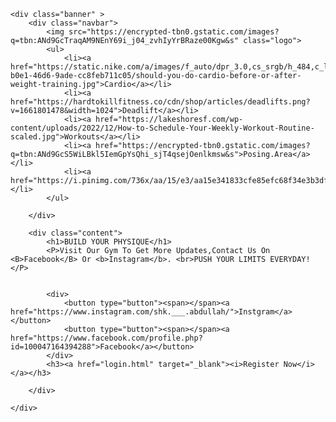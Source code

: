 <!DOCTYPE html>
<html lang="en">
<head>
    <meta charset="UTF-8">
    <meta name="viewport" content="width=device-width, initial-scale=1.0">
    <title>Random Websites</title>
    <link rel="stylesheet" href="style.css">
    <link rel="shortcut icon" href="https://encrypted-tbn0.gstatic.com/images?q=tbn:ANd9GcTraqAM9NEnY69i_j04_zvhIyYrBRaze00Kgw&s" type="image/x-icon">
</head>
<body>
    
    <div class="banner" >
        <div class="navbar">
            <img src="https://encrypted-tbn0.gstatic.com/images?q=tbn:ANd9GcTraqAM9NEnY69i_j04_zvhIyYrBRaze00Kgw&s" class="logo">
            <ul>
                <li><a href="https://static.nike.com/a/images/f_auto/dpr_3.0,cs_srgb/h_484,c_limit/fff30ce6-b0e1-46d6-9ade-cc8feb711c05/should-you-do-cardio-before-or-after-weight-training.jpg">Cardio</a></li>
                <li><a href="https://hardtokillfitness.co/cdn/shop/articles/deadlifts.png?v=1661801478&width=1024">Deadlift</a></li>
                <li><a href="https://lakeshoresf.com/wp-content/uploads/2022/12/How-to-Schedule-Your-Weekly-Workout-Routine-scaled.jpg">Workouts</a></li>
                <li><a href="https://encrypted-tbn0.gstatic.com/images?q=tbn:ANd9GcS5WiLBkl5IemGpYsQhi_sjT4qsejOenlkmsw&s">Posing.Area</a></li>
                <li><a href="https://i.pinimg.com/736x/aa/15/e3/aa15e341833cfe85efc68f34e3b3df31.jpg">Dining</a></li>
            </ul>

        </div>

        <div class="content">
            <h1>BUILD YOUR PHYSIQUE</h1>
            <P>Visit Our Gym To Get More Updates,Contact Us On <B>Facebook</B> Or <b>Instagram</b>. <br>PUSH YOUR LIMITS EVERYDAY! </P>

            
            <div>
                <button type="button"><span></span><a href="https://www.instagram.com/shk.___.abdullah/">Instgram</a></button>
                <button type="button"><span></span><a href="https://www.facebook.com/profile.php?id=100047164394288">Facebook</a></button>
            </div>
            <h3><a href="login.html" target="_blank"><i>Register Now</i></a></h3>

        </div>

    </div>
</body>
</html>
